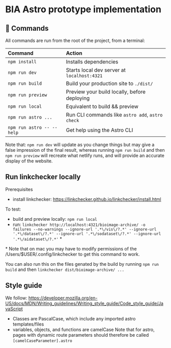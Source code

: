 # BIA Astro prototype implementation

## 🧞 Commands

All commands are run from the root of the project, from a terminal:

| Command                   | Action                                           |
| :------------------------ | :----------------------------------------------- |
| `npm install`             | Installs dependencies                            |
| `npm run dev`             | Starts local dev server at `localhost:4321`      |
| `npm run build`           | Build your production site to `./dist/`          |
| `npm run preview`         | Preview your build locally, before deploying     |
| `npm run local`           | Equivalent to build && preview                   |
| `npm run astro ...`       | Run CLI commands like `astro add`, `astro check` |
| `npm run astro -- --help` | Get help using the Astro CLI                     |

Note that:
`npm run dev` will update as you change things but may give a false impression of the final result, whereas running `npm run build` and then `npm run preview` will recreate what netlify runs, and will provide an accurate display of the website.


## Run linkchecker locally

Prerequisites
* install linkchecker: https://linkchecker.github.io/linkchecker/install.html

To test:
* build and preview locally: `npm run local`
* run: `linkchecker http://localhost:4321/bioimage-archive/ -o failures --no-warnings --ignore-url '.*\/vis\/?.*' --ignore-url '.*\/dataset\/?.*' --ignore-url '.*\/sodataset\/?.*' --ignore-url '.*\/aidataset\/?.*'` *

\* Note that on mac you may have to modify permissions of the /Users/$USER/.config/linkchecker to get this command to work.

You can also run this on the files genated by the build by running `npm run build` and then `linkchecker dist/bioimage-archive/ ...`


## Style guide

We follow: https://developer.mozilla.org/en-US/docs/MDN/Writing_guidelines/Writing_style_guide/Code_style_guide/JavaScript 
- Classes are PascalCase, which include any imported astro templates/files
- variables, objects, and functions are camelCase
Note that for astro, pages with dynamic route parameters should therefore be called `[camelCaseParameter].astro`
